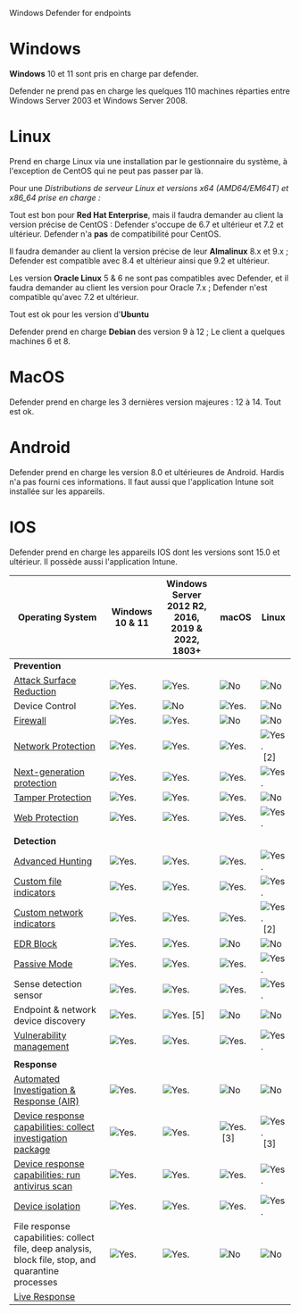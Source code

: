 Windows Defender for endpoints

# Windows


**Windows** 10 et 11 sont pris en charge par defender. 

Defender ne prend pas en charge les quelques 110 machines réparties entre Windows Server 2003 et Windows Server 2008. 

# Linux

Prend en charge Linux via une installation par le gestionnaire du système, à l'exception de CentOS qui ne peut pas passer par là. 

Pour une *Distributions de serveur Linux et versions x64 (AMD64/EM64T) et x86_64 prise en charge :*

Tout est bon pour **Red Hat Enterprise**, mais il faudra demander au client la version précise de CentOS : Defender s'occupe de 6.7 et ultérieur et 7.2 et ultérieur. Defender n'a **pas** de compatibilité pour CentOS.

Il faudra demander au client la version précise de leur **Almalinux** 8.x et 9.x ; Defender est compatible avec 8.4 et ultérieur ainsi que 9.2 et ultérieur.

Les version **Oracle Linux** 5 & 6 ne sont pas compatibles avec Defender, et il faudra demander au client les version pour Oracle 7.x ; Defender n'est compatible qu'avec 7.2 et ultérieur.

Tout est ok pour les version d'**Ubuntu** 

Defender prend en charge **Debian** des version 9 à 12 ; Le client a quelques machines 6 et 8. 


# MacOS

Defender prend en charge les 3 dernières version majeures : 12 à 14. Tout est ok. 


# Android


Defender prend en charge les version 8.0 et ultérieures de Android. Hardis n'a pas fourni ces informations.
Il faut aussi que l'application Intune soit installée sur les appareils.


# IOS

Defender prend en charge les appareils IOS dont les versions sont 15.0 et ultérieur. 
Il possède aussi l'application Intune.







| **Operating System**                                                                                                                      | Windows 10 & 11                                                                      | Windows Server 2012 R2,<br>2016,<br>2019 & 2022,<br>1803+                                | macOS                                                                                    | Linux                                                                                    |
| ----------------------------------------------------------------------------------------------------------------------------------------- | ------------------------------------------------------------------------------------ | ---------------------------------------------------------------------------------------- | ---------------------------------------------------------------------------------------- | ---------------------------------------------------------------------------------------- |
| **Prevention**                                                                                                                            |                                                                                      |                                                                                          |                                                                                          |                                                                                          |
| [Attack Surface Reduction](https://learn.microsoft.com/en-us/defender-endpoint/attack-surface-reduction)                                  | ![Yes.](https://learn.microsoft.com/en-us/defender-endpoint/media/svg/check-yes.svg) | ![Yes.](https://learn.microsoft.com/en-us/defender-endpoint/media/svg/check-yes.svg)     | ![No](https://learn.microsoft.com/en-us/defender-endpoint/media/svg/check-no.svg)        | ![No](https://learn.microsoft.com/en-us/defender-endpoint/media/svg/check-no.svg)        |
| Device Control                                                                                                                            | ![Yes.](https://learn.microsoft.com/en-us/defender-endpoint/media/svg/check-yes.svg) | ![No](https://learn.microsoft.com/en-us/defender-endpoint/media/svg/check-no.svg)        | ![Yes.](https://learn.microsoft.com/en-us/defender-endpoint/media/svg/check-yes.svg)     | ![No](https://learn.microsoft.com/en-us/defender-endpoint/media/svg/check-no.svg)        |
| [Firewall](https://learn.microsoft.com/en-us/defender-endpoint/host-firewall-reporting)                                                   | ![Yes.](https://learn.microsoft.com/en-us/defender-endpoint/media/svg/check-yes.svg) | ![Yes.](https://learn.microsoft.com/en-us/defender-endpoint/media/svg/check-yes.svg)     | ![No](https://learn.microsoft.com/en-us/defender-endpoint/media/svg/check-no.svg)        | ![No](https://learn.microsoft.com/en-us/defender-endpoint/media/svg/check-no.svg)        |
| [Network Protection](https://learn.microsoft.com/en-us/defender-endpoint/network-protection)                                              | ![Yes.](https://learn.microsoft.com/en-us/defender-endpoint/media/svg/check-yes.svg) | ![Yes.](https://learn.microsoft.com/en-us/defender-endpoint/media/svg/check-yes.svg)     | ![Yes.](https://learn.microsoft.com/en-us/defender-endpoint/media/svg/check-yes.svg)     | ![Yes.](https://learn.microsoft.com/en-us/defender-endpoint/media/svg/check-yes.svg) [2] |
| [Next-generation protection](https://learn.microsoft.com/en-us/defender-endpoint/next-generation-protection)                              | ![Yes.](https://learn.microsoft.com/en-us/defender-endpoint/media/svg/check-yes.svg) | ![Yes.](https://learn.microsoft.com/en-us/defender-endpoint/media/svg/check-yes.svg)     | ![Yes.](https://learn.microsoft.com/en-us/defender-endpoint/media/svg/check-yes.svg)     | ![Yes.](https://learn.microsoft.com/en-us/defender-endpoint/media/svg/check-yes.svg)     |
| [Tamper Protection](https://learn.microsoft.com/en-us/defender-endpoint/prevent-changes-to-security-settings-with-tamper-protection)      | ![Yes.](https://learn.microsoft.com/en-us/defender-endpoint/media/svg/check-yes.svg) | ![Yes.](https://learn.microsoft.com/en-us/defender-endpoint/media/svg/check-yes.svg)     | ![Yes.](https://learn.microsoft.com/en-us/defender-endpoint/media/svg/check-yes.svg)     | ![No](https://learn.microsoft.com/en-us/defender-endpoint/media/svg/check-no.svg)        |
| [Web Protection](https://learn.microsoft.com/en-us/defender-endpoint/web-protection-overview)                                             | ![Yes.](https://learn.microsoft.com/en-us/defender-endpoint/media/svg/check-yes.svg) | ![Yes.](https://learn.microsoft.com/en-us/defender-endpoint/media/svg/check-yes.svg)     | ![Yes.](https://learn.microsoft.com/en-us/defender-endpoint/media/svg/check-yes.svg)     | ![Yes.](https://learn.microsoft.com/en-us/defender-endpoint/media/svg/check-yes.svg)     |
|                                                                                                                                           |                                                                                      |                                                                                          |                                                                                          |                                                                                          |
| **Detection**                                                                                                                             |                                                                                      |                                                                                          |                                                                                          |                                                                                          |
| [Advanced Hunting](https://learn.microsoft.com/en-us/defender-xdr/advanced-hunting-overview)                                              | ![Yes.](https://learn.microsoft.com/en-us/defender-endpoint/media/svg/check-yes.svg) | ![Yes.](https://learn.microsoft.com/en-us/defender-endpoint/media/svg/check-yes.svg)     | ![Yes.](https://learn.microsoft.com/en-us/defender-endpoint/media/svg/check-yes.svg)     | ![Yes.](https://learn.microsoft.com/en-us/defender-endpoint/media/svg/check-yes.svg)     |
| [Custom file indicators](https://learn.microsoft.com/en-us/defender-endpoint/indicator-file)                                              | ![Yes.](https://learn.microsoft.com/en-us/defender-endpoint/media/svg/check-yes.svg) | ![Yes.](https://learn.microsoft.com/en-us/defender-endpoint/media/svg/check-yes.svg)     | ![Yes.](https://learn.microsoft.com/en-us/defender-endpoint/media/svg/check-yes.svg)     | ![Yes.](https://learn.microsoft.com/en-us/defender-endpoint/media/svg/check-yes.svg)     |
| [Custom network indicators](https://learn.microsoft.com/en-us/defender-endpoint/indicator-ip-domain)                                      | ![Yes.](https://learn.microsoft.com/en-us/defender-endpoint/media/svg/check-yes.svg) | ![Yes.](https://learn.microsoft.com/en-us/defender-endpoint/media/svg/check-yes.svg)     | ![Yes.](https://learn.microsoft.com/en-us/defender-endpoint/media/svg/check-yes.svg)     | ![Yes.](https://learn.microsoft.com/en-us/defender-endpoint/media/svg/check-yes.svg) [2] |
| [EDR Block](https://learn.microsoft.com/en-us/defender-endpoint/edr-in-block-mode)                                                        | ![Yes.](https://learn.microsoft.com/en-us/defender-endpoint/media/svg/check-yes.svg) | ![Yes.](https://learn.microsoft.com/en-us/defender-endpoint/media/svg/check-yes.svg)     | ![No](https://learn.microsoft.com/en-us/defender-endpoint/media/svg/check-no.svg)        | ![No](https://learn.microsoft.com/en-us/defender-endpoint/media/svg/check-no.svg)        |
| [Passive Mode](https://learn.microsoft.com/en-us/defender-endpoint/microsoft-defender-antivirus-compatibility)                            | ![Yes.](https://learn.microsoft.com/en-us/defender-endpoint/media/svg/check-yes.svg) | ![Yes.](https://learn.microsoft.com/en-us/defender-endpoint/media/svg/check-yes.svg)     | ![Yes.](https://learn.microsoft.com/en-us/defender-endpoint/media/svg/check-yes.svg)     | ![Yes.](https://learn.microsoft.com/en-us/defender-endpoint/media/svg/check-yes.svg)     |
| Sense detection sensor                                                                                                                    | ![Yes.](https://learn.microsoft.com/en-us/defender-endpoint/media/svg/check-yes.svg) | ![Yes.](https://learn.microsoft.com/en-us/defender-endpoint/media/svg/check-yes.svg)     | ![Yes.](https://learn.microsoft.com/en-us/defender-endpoint/media/svg/check-yes.svg)     | ![Yes.](https://learn.microsoft.com/en-us/defender-endpoint/media/svg/check-yes.svg)     |
| Endpoint & network device discovery                                                                                                       | ![Yes.](https://learn.microsoft.com/en-us/defender-endpoint/media/svg/check-yes.svg) | ![Yes.](https://learn.microsoft.com/en-us/defender-endpoint/media/svg/check-yes.svg) [5] | ![No](https://learn.microsoft.com/en-us/defender-endpoint/media/svg/check-no.svg)        | ![No](https://learn.microsoft.com/en-us/defender-endpoint/media/svg/check-no.svg)        |
| [Vulnerability management](https://learn.microsoft.com/en-us/defender-vulnerability-management/defender-vulnerability-management)         | ![Yes.](https://learn.microsoft.com/en-us/defender-endpoint/media/svg/check-yes.svg) | ![Yes.](https://learn.microsoft.com/en-us/defender-endpoint/media/svg/check-yes.svg)     | ![Yes.](https://learn.microsoft.com/en-us/defender-endpoint/media/svg/check-yes.svg)     | ![Yes.](https://learn.microsoft.com/en-us/defender-endpoint/media/svg/check-yes.svg)     |
|                                                                                                                                           |                                                                                      |                                                                                          |                                                                                          |                                                                                          |
| **Response**                                                                                                                              |                                                                                      |                                                                                          |                                                                                          |                                                                                          |
| [Automated Investigation & Response (AIR)](https://learn.microsoft.com/en-us/defender-endpoint/automated-investigations)                  | ![Yes.](https://learn.microsoft.com/en-us/defender-endpoint/media/svg/check-yes.svg) | ![Yes.](https://learn.microsoft.com/en-us/defender-endpoint/media/svg/check-yes.svg)     | ![No](https://learn.microsoft.com/en-us/defender-endpoint/media/svg/check-no.svg)        | ![No](https://learn.microsoft.com/en-us/defender-endpoint/media/svg/check-no.svg)        |
| [Device response capabilities: collect investigation package](https://learn.microsoft.com/en-us/defender-endpoint/respond-machine-alerts) | ![Yes.](https://learn.microsoft.com/en-us/defender-endpoint/media/svg/check-yes.svg) | ![Yes.](https://learn.microsoft.com/en-us/defender-endpoint/media/svg/check-yes.svg)     | ![Yes.](https://learn.microsoft.com/en-us/defender-endpoint/media/svg/check-yes.svg) [3] | ![Yes.](https://learn.microsoft.com/en-us/defender-endpoint/media/svg/check-yes.svg) [3] |
| [Device response capabilities: run antivirus scan](https://learn.microsoft.com/en-us/defender-endpoint/respond-machine-alerts)            | ![Yes.](https://learn.microsoft.com/en-us/defender-endpoint/media/svg/check-yes.svg) | ![Yes.](https://learn.microsoft.com/en-us/defender-endpoint/media/svg/check-yes.svg)     | ![Yes.](https://learn.microsoft.com/en-us/defender-endpoint/media/svg/check-yes.svg)     | ![Yes.](https://learn.microsoft.com/en-us/defender-endpoint/media/svg/check-yes.svg)     |
| [Device isolation](https://learn.microsoft.com/en-us/defender-endpoint/respond-machine-alerts)                                            | ![Yes.](https://learn.microsoft.com/en-us/defender-endpoint/media/svg/check-yes.svg) | ![Yes.](https://learn.microsoft.com/en-us/defender-endpoint/media/svg/check-yes.svg)     | ![Yes.](https://learn.microsoft.com/en-us/defender-endpoint/media/svg/check-yes.svg)     | ![Yes.](https://learn.microsoft.com/en-us/defender-endpoint/media/svg/check-yes.svg)     |
| File response capabilities: collect file, deep analysis, block file, stop, and quarantine processes                                       | ![Yes.](https://learn.microsoft.com/en-us/defender-endpoint/media/svg/check-yes.svg) | ![Yes.](https://learn.microsoft.com/en-us/defender-endpoint/media/svg/check-yes.svg)     | ![No](https://learn.microsoft.com/en-us/defender-endpoint/media/svg/check-no.svg)        | ![No](https://learn.microsoft.com/en-us/defender-endpoint/media/svg/check-no.svg)        |
| [Live Response](https://learn.microsoft.com/en-us/defender-endpoint/live-response)                                                        |                                                                                      |                                                                                          |                                                                                          |                                                                                          |


